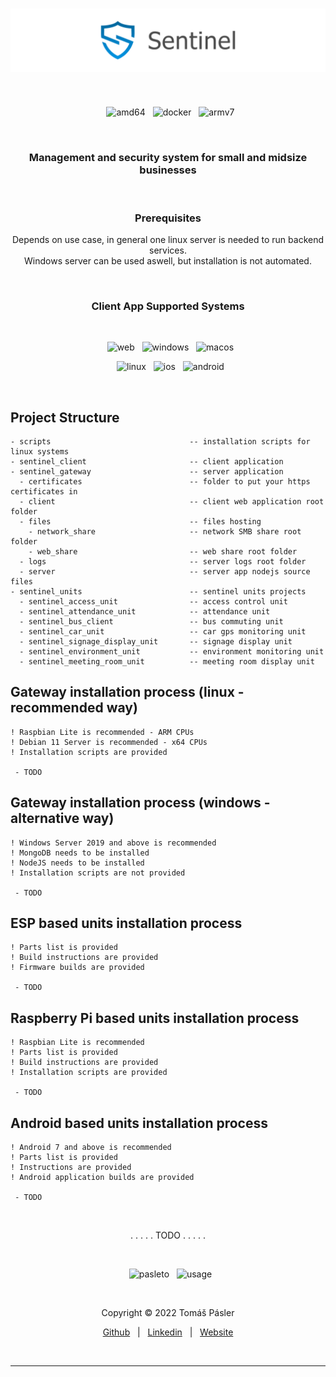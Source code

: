 <h1 align="center">
  <img src="./docs/images/readme_logo.png" alt="Logo"/>
</h1>
&nbsp;
<p align="center">
  &nbsp;
  <img height="25" src="https://img.shields.io/badge/amd64-yes-blue.svg?style=for-the-badge" alt="amd64"/>
  &nbsp;
  <img height="25" src="https://img.shields.io/badge/docker-yes-blue.svg?style=for-the-badge" alt="docker"/>
  &nbsp;
  <img height="25" src="https://img.shields.io/badge/armv7-yes-blue.svg?style=for-the-badge" alt="armv7"/>
</p>
&nbsp;
<h3 align="center">
  Management and security system for small and midsize businesses
</h3>
&nbsp;
<h3 align="center">
  Prerequisites
</h3>
<p align="center">
  Depends on use case, in general one linux server is needed to run backend services.
  <br>
  Windows server can be used aswell, but installation is not automated.
</p>
&nbsp;
<h3 align="center">
  Client App Supported Systems
</h3>
&nbsp;
<p align="center">
  &nbsp;
  <img height="25" src="https://img.shields.io/badge/WEB-NOT_YET-red.svg?style=for-the-badge" alt="web"/>
  <!-- <img height="25" src="https://img.shields.io/badge/WEB-YES-darkgreen.svg?style=for-the-badge" alt="web"/> -->
  &nbsp;
  <img height="25" src="https://img.shields.io/badge/WINDOWS-NOT_YET-red.svg?style=for-the-badge" alt="windows"/>
  <!-- <img height="25" src="https://img.shields.io/badge/WINDOWS-YES-darkgreen.svg?style=for-the-badge" alt="windows"/> -->
  &nbsp;
  <img height="25" src="https://img.shields.io/badge/MACOS-NOT_YET-red.svg?style=for-the-badge" alt="macos"/>
</p>
<p align="center">
  &nbsp;
  <img height="25" src="https://img.shields.io/badge/LINUX-NOT_YET-red.svg?style=for-the-badge" alt="linux"/>
  &nbsp;
  <img height="25" src="https://img.shields.io/badge/IOS-NOT_YET-red.svg?style=for-the-badge" alt="ios"/>
  &nbsp;
  <img height="25" src="https://img.shields.io/badge/ANDROID-NOT_YET-red.svg?style=for-the-badge" alt="android"/>
</p>
&nbsp;

## Project Structure
```
- scripts                               -- installation scripts for linux systems
- sentinel_client                       -- client application
- sentinel_gateway                      -- server application
  - certificates                        -- folder to put your https certificates in
  - client                              -- client web application root folder
  - files                               -- files hosting
    - network_share                     -- network SMB share root folder
    - web_share                         -- web share root folder
  - logs                                -- server logs root folder
  - server                              -- server app nodejs source files
- sentinel_units                        -- sentinel units projects
  - sentinel_access_unit                -- access control unit
  - sentinel_attendance_unit            -- attendance unit
  - sentinel_bus_client                 -- bus commuting unit
  - sentinel_car_unit                   -- car gps monitoring unit
  - sentinel_signage_display_unit       -- signage display unit
  - sentinel_environment_unit           -- environment monitoring unit
  - sentinel_meeting_room_unit          -- meeting room display unit
```

## Gateway installation process (linux - recommended way)
```
! Raspbian Lite is recommended - ARM CPUs
! Debian 11 Server is recommended - x64 CPUs
! Installation scripts are provided

 - TODO
```
## Gateway installation process (windows - alternative way)
```
! Windows Server 2019 and above is recommended
! MongoDB needs to be installed
! NodeJS needs to be installed
! Installation scripts are not provided

 - TODO
```
## ESP based units installation process
```
! Parts list is provided
! Build instructions are provided
! Firmware builds are provided

 - TODO
```
## Raspberry Pi based units installation process
```
! Raspbian Lite is recommended
! Parts list is provided
! Build instructions are provided
! Installation scripts are provided

 - TODO
```
## Android based units installation process
```
! Android 7 and above is recommended
! Parts list is provided
! Instructions are provided
! Android application builds are provided

 - TODO
```

&nbsp;
<p align="center">
. . . . . TODO . . . . .
</p>

&nbsp;
<p align="center">
  &nbsp;
  <img src="https://img.shields.io/badge/Developed_By-Tomas_Pasler-blue.svg?style=for-the-badge" alt="pasleto"/>
  &nbsp;
  <img src="https://img.shields.io/badge/Developed_For-Personal_Use-ffa500.svg?style=for-the-badge" alt="usage"/>
</p>
&nbsp;
<p align="center">
  Copyright &copy; 2022 Tomáš Pásler
</p>
<p align="center">
  <a href="https://github.com/pasleto" target="_blank" rel="noopener noreferrer">Github</a> &nbsp; | &nbsp; <a href="https://linkedin.com/in/tomas-pasler" target="_blank" rel="noopener noreferrer">Linkedin</a> &nbsp; | &nbsp; <a href="https://pasleto.eu" target="_blank" rel="noopener noreferrer">Website</a>
</p>
&nbsp;
<hr>
